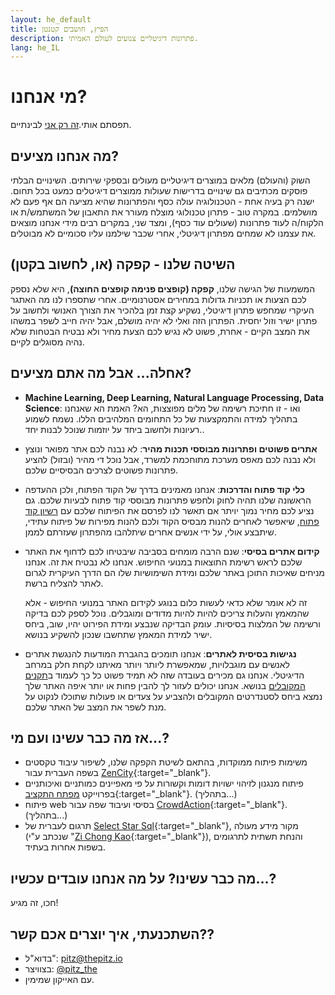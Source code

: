 ```yaml
---
layout: he_default
title: הפיץ, חושבים קטנטן
description: פתרונות דיגיטליים צנועים לעולם האמיתי.
lang: he_IL
---
```


# מי אנחנו?

תפסתם אותי.[זה רק אני](https://il.linkedin.com/in/noam-castel-036976b) לבינתיים.

## מה אנחנו מציעים?

השוק (והעולם) מלאים במוצרים דיגיטליים מעולים ובספקי שירותים. השינויים הבלתי פוסקים מכתיבים גם שינויים בדרישות שעולות ממוצרים דיגיטלים כמעט בכל תחום.
ישנה רק בעיה אחת - הטכנולוגיה עולה כסף והפתרונות שהיא מציעה הם אף פעם לא מושלמים. במקרה טוב - פתרון טכנולוגי מוצלח מעורר את התאבון של המשתמש/ת או הלקוח/ה לעוד פתרונות (שעולים עוד כסף), ומצד שני, במקרים רבים מידי אנחנו מוצאים את עצמנו לא שמחים מפתרון דיגיטלי, אחרי שכבר שילמנו עליו סכומיים לא מבוטלים.

## השיטה שלנו - קפקה (או, לחשוב בקטן)

המשמעות של הגישה שלנו, **קפקה (קופצים פנימה קופצים החוצה)**, היא שלא נספק לכם הצעות או תכניות גדולות במחירים אסטרנומיים. אחרי שתספרו לנו מה האתגר העיקרי שמחפש פתרון דיגיטלי, נשקיע קצת זמן בלהכיר את הצורך האנושי ולחשוב על פתרון ישיר וזול יחסית. הפתרון הזה ואלי לא יהיה מושלם, אבל יהיה חייב לשפר במשהו את המצב הקיים - אחרת, פשוט לא נגיש לכם הצעת מחיר ולא נבטיח הבטחות שלא נהיה מסוגלים לקיים.

## אחלה... אבל מה אתם מציעים?

- **Machine Learning, Deep Learning, Natural Language Processing, Data Science**: ואו - זו חתיכת רשימה של מלים מפוצצות, הא? האמת הא שאנחנו בתהליך למידה והתמקצעות של כל התחומים המלהיבים הללו. נשמח לשמוע רעיונות ולחשוב ביחד על יוזמות שנוכל לבנות יחד..

- **אתרים פשוטים ופתרונות מבוססי תכנות מהיר**: לא נבנה לכם אתר מפואר ונוצץ ולא נבנה לכם מאפס מערכת מתוחכמת למשרד, אבל נוכל די מהיר (ובזול) להציע פתרונות פשוטים לצרכים הבסיסיים שלכם.

- **כלי קוד פתוח והדרכות**: אנחנו מאמינים בדרך של הקוד הפתוח, ולכן ההעדפה הראשונה שלנו תהיה לחוק ולחפש פתרונות מבוססי קוד פתוח לבעיות שלכם. גם נציע לכם מחיר נמוך יויתר אם תאשר לנו לפרסם את הפיתוח שלכם עם [רשיון קוד פתוח](https://opensource.org/licenses), שיאפשר לאחרים להנות מבסיס הקוד ולכם להנות מפירות של פיתוח עתידי, שיתבצע אולי, על ידי אנשים אחרים שיתלהבו מהפתרון שעזרתם לממן.

- **קידום אתרים בסיסי**: שנם הרבה מומחים בסביבה שיבטיחו לכם לדחוף את האתר שלכם לראש רשימת התוצאות במנועי החיפוש. אנחנו לא נבטיח את זה. אנחנו מניחים שאיכות התוכן באתר שלכם ומידת השימושיות שלו הם הדרך העיקרית לגרום לאתר להצליח ברשת.

  זה לא אומר שלא כדאי לעשות כלום בנוגע לקידום האתר במנועי החיפוש - אלא שהמאמץ והעלות צריכים להיות להיות מדודים ומוגבלים. נוכל לספק לכם בדיקה ורשימה של המלצות בסיסיות. עומק הבדיקה שנבצע ומידת הפירוט יהיו, שוב, ביחס ישיר למידת המאמץ שתחשבו שנכון להשקיע בנושא.

- **נגישות בסיסית לאתרים**: אנחנו תומכים בהגברת המודעות להנגשת אתרים לאנשים עם מוגבלויות, שמאפשרת ליותר ויותר מאיתנו לקחת חלק במרחב הדיגיטלי. אנחנו גם מכירים בעובדה שזה לא תמיד פשוט כל כך לעמוד ב[תקנים המקובלים](https://www.w3.org/TR/WCAG20/) בנושא. אנחנו יכולים לעזור לך להבין פחות או יותר איפה האתר שלך נמצא ביחס לסטנדרטים המקובלים ולהצביע על צעדים או פעולות שתוכלו לנקוט על מנת לשפר את המצב של האתר שלכם.


## אז מה כבר עשינו ועם מי...?
* משימות פיתוח ממוקדות, בהתאם לשיטת הקפקה שלנו, לשיפור עיבוד טקסטים בשפה העברית עבור [ZenCity](https://zencity.io){:target="_blank"}.
* פיתוח מנגנון לזיהוי ישויות דומות וקשורות על פי מאפיינים כמותניים ואיכותניים בפרוייקט [מפתח התקציב](https://Obudget.org){:target="_blank"}. (בתהליך...)
* פיתוח web בסיסי ועיבוד שפה עבור [CrowdAction](http://crowdaction.co){:target="_blank"}. (בתהליך...)
* תרגום לעברית של [Select Star Sql](https://selectstarsql.com/he/){:target="_blank"}, מקור מידע מעולה (שנכתב ע"י "[Zi Chong Kao](https://kaomorphism.com/){:target="_blank"}), והנחת תשתית לתרגומים בשפות אחרות בעתיד.

## מה כבר עשינו? על מה אנחנו עובדים עכשיו...?
חכו, זה מגיע!

## השתכנעתי, איך יוצרים אכם קשר??
- בדוא"ל": [pitz@thepitz.io](mailto:pitz@thepitz.io)
- בצוויצר: [@pitz_the](https://twitter.com/pitz_the)
- עם האייקון שמימין.

